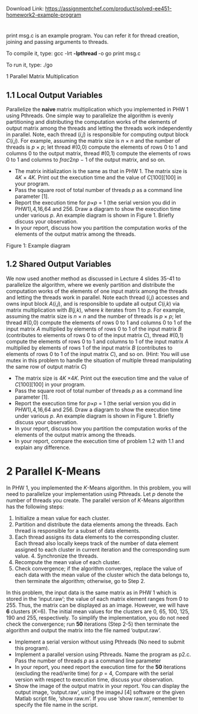 Download Link: https://assignmentchef.com/product/solved-ee451-homework2-example-program
<br>
<h1></h1>

print msg.c is an example program. You can refer it for thread creation, joining and passing arguments to threads.

To compile it, type: gcc -lrt <strong>-lpthread </strong>-o go print msg.c

To run it, type: ./go

1             Parallel Matrix Multiplication

<h2>1.1           Local Output Variables</h2>

Parallelize the <strong>naive </strong>matrix multiplication which you implemented in PHW 1 using Pthreads. One simple way to parallelize the algorithm is evenly partitioning and distributing the computation works of the elements of output matrix among the threads and letting the threads work independently in parallel. Note, each thread (<em>i,j</em>) is responsible for computing output block <em>C</em>(<em>i,j</em>). For example, assuming the matrix size is <em>n </em>× <em>n </em>and the number of threads is <em>p </em>× <em>p</em>; let thread #(0<em>,</em>0) compute the elements of rows 0 to 1 and columns 0 to the output matrix, thread #(0<em>,</em>1) compute the elements of rows 0 to 1 and columns to <em>frac</em>2<em>np </em>− 1 of the output matrix, and so on.

<ul>

 <li>The matrix initialization is the same as that in PHW 1. The matrix size is 4<em>K </em>× 4<em>K</em>. Print out the execution time and the value of <em>C</em>[100][100] in your program.</li>

 <li>Pass the square root of total number of threads <em>p </em>as a command line parameter [1].</li>

 <li>Report the execution time for <em>p</em>×<em>p </em>= 1 (the serial version you did in PHW1)<em>,</em>4<em>,</em>16<em>,</em>64 and 256. Draw a diagram to show the execution time under various <em>p</em>. An example diagram is shown in Figure 1. Briefly discuss your observation.</li>

 <li>In your report, discuss how you partition the computation works of the elements of the output matrix among the threads.</li>

</ul>

Figure 1: Example diagram

<h2>1.2           Shared Output Variables</h2>

We now used another method as discussed in Lecture 4 slides 35-41 to parallelize the algorithm, where we evenly partition and distribute the computation works of the elements of one input matrix among the threads and letting the threads work in parallel. Note each thread (<em>i,j</em>) accesses and owns input block <em>A</em>(<em>i,j</em>), and is responsible to update all output <em>C</em>(<em>i,k</em>) via matrix multiplication with <em>B</em>(<em>j,k</em>), where <em>k </em>iterates from 1 to <em>p</em>. For example, assuming the matrix size is <em>n </em>× <em>n </em>and the number of threads is <em>p </em>× <em>p</em>; let thread #(0<em>,</em>0) compute the elements of rows 0 to 1 and columns 0 to 1 of the input matrix <em>A </em>multiplied by elements of rows 0 to 1 of the input matrix <em>B </em>(contributes to elements of rows 0 to of the input matrix <em>C</em>), thread #(0<em>,</em>1) compute the elements of rows 0 to 1 and columns  to 1 of the input matrix <em>A </em>multiplied by elements of rows 1 of the input matrix <em>B </em>(contributes to elements of rows 0 to 1 of the input matrix <em>C</em>), and so on. (Hint: You will use mutex in this problem to handle the situation of multiple thread manipulating the same row of output matrix <em>C</em>)

<ul>

 <li>The matrix size is 4<em>K </em>×4<em>K</em>. Print out the execution time and the value of <em>C</em>[100][100] in your program.</li>

 <li>Pass the square root of total number of threads <em>p </em>as a command line parameter [1].</li>

 <li>Report the execution time for <em>p</em>×<em>p </em>= 1 (the serial version you did in PHW1)<em>,</em>4<em>,</em>16<em>,</em>64 and 256. Draw a diagram to show the execution time under various <em>p</em>. An example diagram is shown in Figure 1. Briefly discuss your observation.</li>

 <li>In your report, discuss how you partition the computation works of the elements of the output matrix among the threads.</li>

 <li>In your report, compare the execution time of problem 1.2 with 1.1 and explain any difference.</li>

</ul>

<h1>2             Parallel K-Means</h1>

In PHW 1, you implemented the <em>K</em>-Means algorithm. In this problem, you will need to parallelize your implementation using Pthreads. Let <em>p </em>denote the number of threads you create. The parallel version of <em>K</em>-Means algorithm has the following steps:

<ol>

 <li>Initialize a mean value for each cluster.</li>

 <li>Partition and distribute the data elements among the threads. Each thread is responsible for a subset of data elements.</li>

 <li>Each thread assigns its data elements to the corresponding cluster. Each thread also locally keeps track of the number of data element assigned to each cluster in current iteration and the corresponding sum value. 4. Synchronize the threads.</li>

 <li>Recompute the mean value of each cluster.</li>

 <li>Check convergence; if the algorithm converges, replace the value of each data with the mean value of the cluster which the data belongs to, then terminate the algorithm; otherwise, go to Step 2.</li>

</ol>

In this problem, the input data is the same matrix as in PHW 1 which is stored in the ‘input.raw’; the value of each matrix element ranges from 0 to 255. Thus, the matrix can be displayed as an image. However, we will have <strong>6 </strong>clusters (<em>K</em>=6). The initial mean values for the clusters are 0, 65, 100, 125, 190 and 255, respectively. To simplify the implementation, you do not need check the convergence; run <strong>50 </strong>iterations (Step 2-5) then terminate the algorithm and output the matrix into the file named ‘output.raw’.

<ul>

 <li>Implement a serial version without using Pthreads (No need to submit this program).</li>

 <li>Implement a parallel version using Pthreads. Name the program as p2.c. Pass the number of threads <em>p </em>as a command line parameter</li>

 <li>In your report, you need report the execution time for the <strong>50 </strong>iterations (excluding the read/write time) for <em>p </em>= 4<em>,</em> Compare with the serial version with respect to execution time, discuss your observation.</li>

 <li>Show the image of the output matrix in your report. You can display the output image, ‘output.raw’, using the imageJ [4] software or the given Matlab script file, ‘show raw.m’. If you use ‘show raw.m’, remember to specify the file name in the script.</li>

</ul>